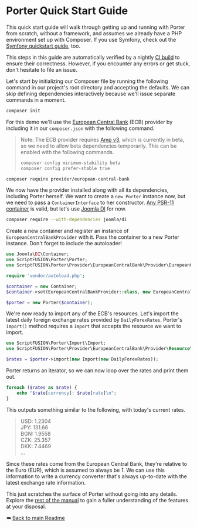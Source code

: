Porter Quick Start Guide
========================

This quick start guide will walk through getting up and running with Porter from scratch, without a framework, and assumes we already have a PHP environment set up with Composer. If you use Symfony, check out the [Symfony quickstart guide][], too.

This steps in this guide are automatically verified by a nightly [CI build][] to ensure their correctness. However, if you encounter any errors or get stuck, don't hesitate to file an issue.

Let's start by initializing our Composer file by running the following command in our project's root directory and accepting the defaults. We can skip defining dependencies interactively because we'll issue separate commands in a moment.

```sh
composer init
```

For this demo we'll use the [European Central Bank][ECB provider] (ECB) provider by including it in our `composer.json` with the following command.

>Note: The ECB provider requires [Amp v3][], which is currently in beta, so we need to allow beta dependencies temporarily. This can be enabled with the following commands.
> ```sh
> composer config minimum-stability beta
> composer config prefer-stable true
> ```

```sh
composer require provider/european-central-bank
```

We now have the provider installed along with all its dependencies, including Porter herself. We want to create a `new Porter` instance now, but we need to pass a `ContainerInterface` to her constructor. [Any PSR-11 container][PSR-11 search] is valid, but let's use [Joomla DI][] for now.

```sh
composer require --with-dependencies joomla/di
```

Create a new container and register an instance of `EuropeanCentralBankProvider` with it. Pass the container to a new Porter instance. Don't forget to include the autoloader!

```php
use Joomla\DI\Container;
use ScriptFUSION\Porter\Porter;
use ScriptFUSION\Porter\Provider\EuropeanCentralBank\Provider\EuropeanCentralBankProvider;

require 'vendor/autoload.php';

$container = new Container;
$container->set(EuropeanCentralBankProvider::class, new EuropeanCentralBankProvider);

$porter = new Porter($container);
```

We're now ready to import any of the ECB's resources. Let's import the latest daily foreign exchange rates provided by `DailyForexRates`. Porter's `import()` method requires a `Import` that accepts the resource we want to import.

```php
use ScriptFUSION\Porter\Import\Import;
use ScriptFUSION\Porter\Provider\EuropeanCentralBank\Provider\Resource\DailyForexRates;

$rates = $porter->import(new Import(new DailyForexRates));
```

Porter returns an iterator, so we can now loop over the rates and print them out.

```php
foreach ($rates as $rate) {
    echo "$rate[currency]: $rate[rate]\n";
}
```

This outputs something similar to the following, with today's current rates.

>USD: 1.2304  
JPY: 131.66  
BGN: 1.9558  
CZK: 25.357  
DKK: 7.4469  
...

Since these rates come from the European Central Bank, they're relative to the Euro (EUR), which is assumed to always be *1*. We can use this information to write a currency converter that's always up-to-date with the latest exchange rate information.

This just scratches the surface of Porter without going into any details. Explore the [rest of the manual][Readme] to gain a fuller understanding of the features at your disposal.

⮪ [Back to main Readme][Readme]


  [Readme]: ../README.md#quick-start
  [ECB provider]: https://github.com/Provider/European-Central-Bank
  [CI build]: https://github.com/ScriptFUSION/Porter/actions/workflows/Quickstart.yaml
  [PSR-11 search]: https://packagist.org/explore/?type=library&tags=psr-11
  [Joomla DI]: https://github.com/joomla-framework/di
  [Symfony quickstart guide]: Quickstart%20Symfony.md
  [Amp v3]: https://v3.amphp.org
